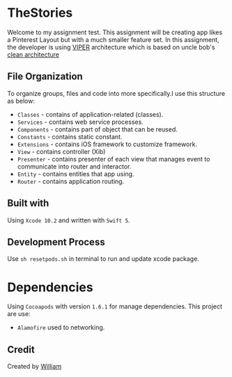 # TheStories

Welcome to my assignment test. This assignment will be creating app likes a Pinterest Layout but with a much smaller feature set. In this assignment, the developer is using [VIPER](https://www.objc.io/issues/13-architecture/viper/)  architecture which is based on uncle bob's [clean architecture](http://blog.cleancoder.com/uncle-bob/2012/08/13/the-clean-architecture.html)

## File Organization
To organize groups, files and code into more specifically.I use this structure as below:
- `Classes` - contains of application-related (classes).
- `Services` - contains web service processes.
- `Components` - contains part of object that can be reused.
- `Constants` - contains static constant.
- `Extensions` - contains iOS framework to customize framework.
- `View` - contains controller (Xib)
- `Presenter` - contains presenter of each view that manages event to communicate into router and interactor.
- `Entity` - contains entities that app using.
- `Router` - contains application routing.

## Built with
Using `Xcode 10.2` and written with `Swift 5`.

## Development Process
Use  `sh resetpods.sh`  in terminal to run and update xcode package.

# Dependencies
Using `Cocoapods` with version  `1.6.1` for manage dependencies. This project are use:
- `Alamofire` used to networking.

## Credit
Created by [William](https://www.linkedin.com/in/william-b90619b7/)
